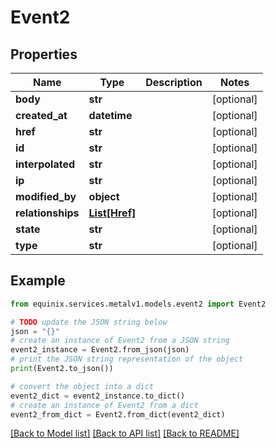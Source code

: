 # Event2


## Properties

Name | Type | Description | Notes
------------ | ------------- | ------------- | -------------
**body** | **str** |  | [optional] 
**created_at** | **datetime** |  | [optional] 
**href** | **str** |  | [optional] 
**id** | **str** |  | [optional] 
**interpolated** | **str** |  | [optional] 
**ip** | **str** |  | [optional] 
**modified_by** | **object** |  | [optional] 
**relationships** | [**List[Href]**](Href.md) |  | [optional] 
**state** | **str** |  | [optional] 
**type** | **str** |  | [optional] 

## Example

```python
from equinix.services.metalv1.models.event2 import Event2

# TODO update the JSON string below
json = "{}"
# create an instance of Event2 from a JSON string
event2_instance = Event2.from_json(json)
# print the JSON string representation of the object
print(Event2.to_json())

# convert the object into a dict
event2_dict = event2_instance.to_dict()
# create an instance of Event2 from a dict
event2_from_dict = Event2.from_dict(event2_dict)
```
[[Back to Model list]](../README.md#documentation-for-models) [[Back to API list]](../README.md#documentation-for-api-endpoints) [[Back to README]](../README.md)


